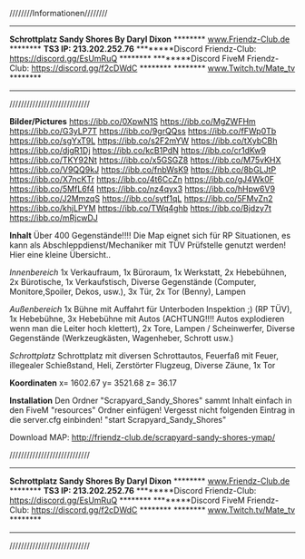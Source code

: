 ////////Informationen////////
****************************************************************
********Schrottplatz Sandy Shores By Daryl Dixon********
******** www.Friendz-Club.de ********
********TS3 IP: 213.202.252.76********
********Discord Friendz-Club: https://discord.gg/EsUmRuQ ********
********Discord FiveM Friendz-Club: https://discord.gg/f2cDWdC ********
******** www.Twitch.tv/Mate_tv ********
****************************************************************
////////////////////////////

**Bilder/Pictures**
https://ibb.co/0XpwN1S
https://ibb.co/MgZWFHm
https://ibb.co/G3yLP7T
https://ibb.co/9grQQss
https://ibb.co/fFWp0Tb
https://ibb.co/sgYxT9L
https://ibb.co/s2F2mYW
https://ibb.co/tXybCBh
https://ibb.co/djgR1Dj
https://ibb.co/kcB1PdN
https://ibb.co/cr1dKw9
https://ibb.co/TKY92Nt
https://ibb.co/x5GSGZ8
https://ibb.co/M75vKHX
https://ibb.co/V9QQ9kJ
https://ibb.co/fnbWsK9
https://ibb.co/8bGLJtP
https://ibb.co/X7ncKTr
https://ibb.co/4t6CcZn
https://ibb.co/gJ4Wk0F
https://ibb.co/5MfL6f4
https://ibb.co/nz4qyx3
https://ibb.co/hHpw6V9
https://ibb.co/J2MmzqS
https://ibb.co/sytf1qL
https://ibb.co/5FMvZn2
https://ibb.co/khjLPYM
https://ibb.co/TWq4ghb
https://ibb.co/Bjdzy7t
https://ibb.co/mRjcwDJ

**Inhalt**
Über 400 Gegenstände!!!!
Die Map eignet sich für RP Situationen, es kann als Abschleppdienst/Mechaniker mit TÜV Prüfstelle genutzt werden!
Hier eine kleine Übersicht..


*Innenbereich*
1x Verkaufraum,
1x Büroraum,
1x Werkstatt,
2x Hebebühnen,
2x Bürotische,
1x Verkaufstisch,
Diverse Gegenstände (Computer, Monitore,Spoiler, Dekos, usw.),
3x Tür,
2x Tor (Benny),
Lampen

*Außenbereich*
1x Bühne mit Auffahrt für Unterboden Inspektion ;) (RP TÜV),
1x Hebebühne,
3x Hebebühne mit Autos (ACHTUNG!!!! Autos explodieren wenn man die Leiter hoch klettert),
2x Tore,
Lampen / Scheinwerfer,
Diverse Gegenstände (Werkzeugkästen, Wagenheber, Schrott usw.)

*Schrottplatz*
Schrottplatz mit diversen Schrottautos,
Feuerfaß mit Feuer,
illegealer Schießstand,
Heli,
Zerstörter Flugzeug,
Diverse Zäune,
1x Tor

**Koordinaten**
x= 1602.67  y= 3521.68 z= 36.17

**Installation**
Den Ordner "Scrapyard_Sandy_Shores" sammt Inhalt einfach in den FiveM "resources" Ordner einfügen!
Vergesst nicht folgenden Eintrag in die server.cfg einbinden! 
"start Scrapyard_Sandy_Shores"

Download MAP:
http://friendz-club.de/scrapyard-sandy-shores-ymap/


////////////////////////////
****************************************************************
********Schrottplatz Sandy Shores By Daryl Dixon********
******** www.Friendz-Club.de ********
********TS3 IP: 213.202.252.76********
********Discord Friendz-Club: https://discord.gg/EsUmRuQ ********
********Discord FiveM Friendz-Club: https://discord.gg/f2cDWdC ********
******** www.Twitch.tv/Mate_tv ********
****************************************************************
////////////////////////////
